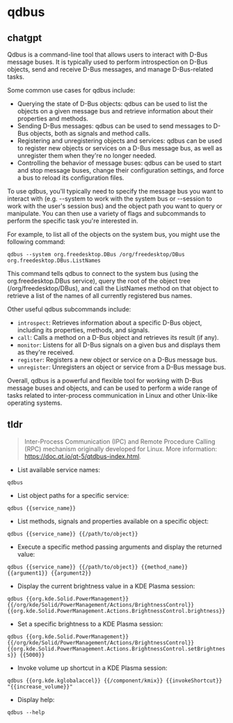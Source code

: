 # qdbus 
## chatgpt 
Qdbus is a command-line tool that allows users to interact with D-Bus message buses. It is typically used to perform introspection on D-Bus objects, send and receive D-Bus messages, and manage D-Bus-related tasks.

Some common use cases for qdbus include:

- Querying the state of D-Bus objects: qdbus can be used to list the objects on a given message bus and retrieve information about their properties and methods.
- Sending D-Bus messages: qdbus can be used to send messages to D-Bus objects, both as signals and method calls.
- Registering and unregistering objects and services: qdbus can be used to register new objects or services on a D-Bus message bus, as well as unregister them when they're no longer needed.
- Controlling the behavior of message buses: qdbus can be used to start and stop message buses, change their configuration settings, and force a bus to reload its configuration files.

To use qdbus, you'll typically need to specify the message bus you want to interact with (e.g. --system to work with the system bus or --session to work with the user's session bus) and the object path you want to query or manipulate. You can then use a variety of flags and subcommands to perform the specific task you're interested in.

For example, to list all of the objects on the system bus, you might use the following command:

```
qdbus --system org.freedesktop.DBus /org/freedesktop/DBus org.freedesktop.DBus.ListNames
```

This command tells qdbus to connect to the system bus (using the org.freedesktop.DBus service), query the root of the object tree (/org/freedesktop/DBus), and call the ListNames method on that object to retrieve a list of the names of all currently registered bus names.

Other useful qdbus subcommands include:

- `introspect`: Retrieves information about a specific D-Bus object, including its properties, methods, and signals.
- `call`: Calls a method on a D-Bus object and retrieves its result (if any).
- `monitor`: Listens for all D-Bus signals on a given bus and displays them as they're received.
- `register`: Registers a new object or service on a D-Bus message bus.
- `unregister`: Unregisters an object or service from a D-Bus message bus.

Overall, qdbus is a powerful and flexible tool for working with D-Bus message buses and objects, and can be used to perform a wide range of tasks related to inter-process communication in Linux and other Unix-like operating systems. 

## tldr 
 
> Inter-Process Communication (IPC) and Remote Procedure Calling (RPC) mechanism originally developed for Linux.
> More information: <https://doc.qt.io/qt-5/qtdbus-index.html>.

- List available service names:

`qdbus`

- List object paths for a specific service:

`qdbus {{service_name}}`

- List methods, signals and properties available on a specific object:

`qdbus {{service_name}} {{/path/to/object}}`

- Execute a specific method passing arguments and display the returned value:

`qdbus {{service_name}} {{/path/to/object}} {{method_name}} {{argument1}} {{argument2}}`

- Display the current brightness value in a KDE Plasma session:

`qdbus {{org.kde.Solid.PowerManagement}} {{/org/kde/Solid/PowerManagement/Actions/BrightnessControl}} {{org.kde.Solid.PowerManagement.Actions.BrightnessControl.brightness}}`

- Set a specific brightness to a KDE Plasma session:

`qdbus {{org.kde.Solid.PowerManagement}} {{/org/kde/Solid/PowerManagement/Actions/BrightnessControl}} {{org.kde.Solid.PowerManagement.Actions.BrightnessControl.setBrightness}} {{5000}}`

- Invoke volume up shortcut in a KDE Plasma session:

`qdbus {{org.kde.kglobalaccel}} {{/component/kmix}} {{invokeShortcut}} "{{increase_volume}}"`

- Display help:

`qdbus --help`
